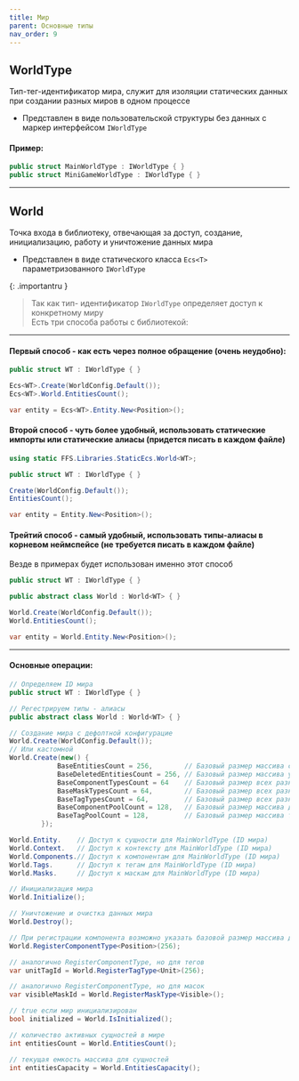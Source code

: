 ```yaml
---
title: Мир
parent: Основные типы
nav_order: 9
---
```


## WorldType
Тип-тег-идентификатор мира, служит для изоляции статических данных при создании разных миров в одном процессе
- Представлен в виде пользовательской структуры без данных с маркер интерфейсом `IWorldType`

#### Пример:
```c#
public struct MainWorldType : IWorldType { }
public struct MiniGameWorldType : IWorldType { }
```
___

## World
Точка входа в библиотеку, отвечающая за доступ, создание, инициализацию, работу и уничтожение данных мира
- Представлен в виде статического класса `Ecs<T>` параметризованного `IWorldType`

{: .importantru }
> Так как тип- идентификатор `IWorldType` определяет доступ к конкретному миру  
> Есть три способа работы с библиотекой:

___

#### Первый способ - как есть через полное обращение (очень неудобно):
```c#
public struct WT : IWorldType { }

Ecs<WT>.Create(WorldConfig.Default());
Ecs<WT>.World.EntitiesCount();

var entity = Ecs<WT>.Entity.New<Position>();
```

#### Второй способ - чуть более удобный, использовать статические импорты или статические алиасы (придется писать в каждом файле)
```c#
using static FFS.Libraries.StaticEcs.World<WT>;

public struct WT : IWorldType { }

Create(WorldConfig.Default());
EntitiesCount();

var entity = Entity.New<Position>();
```

#### Трейтий способ - самый удобный, использовать типы-алиасы в корневом неймспейсе (не требуется писать в каждом файле)
Везде в примерах будет использован именно этот способ
```c#
public struct WT : IWorldType { }

public abstract class World : World<WT> { }

World.Create(WorldConfig.Default());
World.EntitiesCount();

var entity = World.Entity.New<Position>();
```

___

#### Основные операции:
```c#
// Определяем ID мира
public struct WT : IWorldType { }

// Регестрируем типы - алиасы
public abstract class World : World<WT> { }

// Создание мира с дефолтной конфигурацие
World.Create(WorldConfig.Default());
// Или кастомной
World.Create(new() {
            BaseEntitiesCount = 256,        // Базовый размер массива сущностей при создания мира
            BaseDeletedEntitiesCount = 256, // Базовый размер массива удаленных сущностей при создания мира
            BaseComponentTypesCount = 64    // Базовый размер всех разновидностей типов компонентов (количество пулов под каждый тип)
            BaseMaskTypesCount = 64,        // Базовый размер всех разновидностей типов масок (количество пулов под каждый тип)
            BaseTagTypesCount = 64,         // Базовый размер всех разновидностей типов тегов (количество пулов под каждый тип)
            BaseComponentPoolCount = 128,   // Базовый размер массива данных компонентов определнного типа (может быть переопределнно для конкретного типа при явной регистрации)
            BaseTagPoolCount = 128,         // Базовый размер массива тегов определнного типа (может быть переопределнно для конкретного типа при явной регистрации)
        });

World.Entity.    // Доступ к сущности для MainWorldType (ID мира)
World.Context.   // Доступ к контексту для MainWorldType (ID мира)
World.Components.// Доступ к компонентам для MainWorldType (ID мира)
World.Tags.      // Доступ к тегам для MainWorldType (ID мира)
World.Masks.     // Доступ к маскам для MainWorldType (ID мира)

// Инициализация мира
World.Initialize();

// Уничтожение и очистка данных мира
World.Destroy();

// При регистрации компонента возможно указать базовой размер массива даных компонентов этого типа
World.RegisterComponentType<Position>(256);

// аналогично RegisterComponentType, но для тегов
var unitTagId = World.RegisterTagType<Unit>(256);

// аналогично RegisterComponentType, но для масок
var visibleMaskId = World.RegisterMaskType<Visible>();

// true если мир инициализирован
bool initialized = World.IsInitialized();

// количество активных сущностей в мире
int entitiesCount = World.EntitiesCount();

// текущая емкость массива для сущностей
int entitiesCapacity = World.EntitiesCapacity();
```
